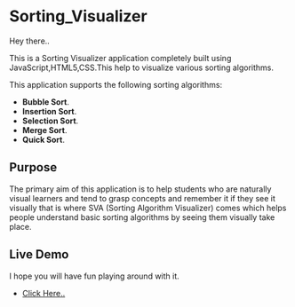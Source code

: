 
# Sorting_Visualizer

Hey there..

This is a Sorting Visualizer application completely built using JavaScript,HTML5,CSS.This help to visualize various sorting algorithms.

This application supports the following sorting algorithms:

* **Bubble Sort**.
* **Insertion Sort**.
* **Selection Sort**.
* **Merge Sort**.
* **Quick Sort**.

## Purpose

The primary aim of this application is to help students who are naturally visual learners and tend to grasp concepts and remember it if they see it visually that is where SVA (Sorting Algorithm Visualizer) comes which helps people understand basic sorting algorithms by seeing them visually take place.

## Live Demo
I hope you will have fun playing around with it.
- [Click Here..](https://vignesh-dd.github.io/Sorting_Visualizer/)
